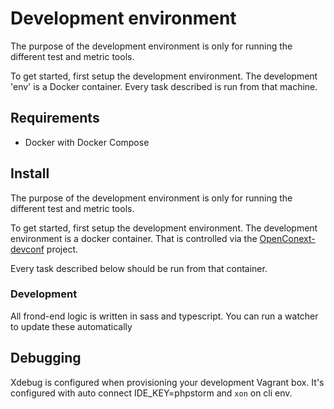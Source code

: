 Development environment
======================

The purpose of the development environment is only for running the different test and metric tools.

To get started, first setup the development environment. The development 'env' is a Docker container. 
Every task described is run from that machine.  

Requirements
-------------------
- Docker with Docker Compose

Install
-------------------
The purpose of the development environment is only for running the different test and metric tools.

To get started, first setup the development environment. The development environment is a docker container. That is
controlled via the [OpenConext-devconf](https://github.com/OpenConext/OpenConext-devconf/) project.

Every task described below should be run from that container.

### Development

All frond-end logic is written in sass and typescript. You can run a watcher to update these automatically

Debugging
-------------------
Xdebug is configured when provisioning your development Vagrant box. 
It's configured with auto connect IDE_KEY=phpstorm and ```xon``` on cli env. 

